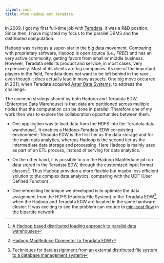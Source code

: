 ```yaml
---
layout: post
title: When Hadoop met Teradata
---
```



In 2009, I got my first full-time job with [Teradata](http://www.teradata.com). It was a R&D position. Since then, I have migrated my focus to the parallel DBMS and the distributed computation. 

[Hadoop](http://hadoop.apache.org/) was rising as a super-star in the big data movement. Comparing with proprietary software, Hadoop is open source (i.e., *FREE*) and has an very active community, getting favors from small or middle business. 
However, Teradata sells its product and service, in most cases, very expensively. Most of its clients are big companies.
As one of the important players in the field, Teradata does not want to be left behind in the race, even though it does actually lead in many aspects. One big move occurred in 2011, when Teradata acquired [Aster Data Systems](http://en.wikipedia.org/wiki/Aster_Data_Systems), to address the challenge.
 
The common strategy shared by both Hadoop and Teradata EDW (Enterprise Data Warehouse) is that data are partitioned across multiple nodes thus the computation can be done in parallel. Therefore one of my work then was to explore the collaboration opportunities between them. 

* One application was to load data from the HDFS into the Teradata data warehouse[^1]. It enables a Hadoop-Teradata EDW co-existing environment: Teradata EDW is the first tier as the data storage and for the main data analytics, whereas Hadoop is the second tier as the intermediate data storage and processing. Here Hadoop is mainly used as part of an ETL process, instead of serving for data analytics.

* On the other hand, it is possible to run the Hadoop MapReduce job on data stored in the Teradata EDW, through the customized input format classes[^2]. Thus Hadoop provides a more flexible but maybe less efficient solution to the complex data analytics, comparing with the UDF (User Defined Function).

* One interesting technique we developed is to optimize the data assignment from the HDFS (Hadoop File System) to the Teradata EDW[^3], when the Hadoop and Teradata EDW are located in the same hardware cluster. It was exciting to see the problem can reduce to [min-cost flow](http://en.wikipedia.org/wiki/Minimum-cost_flow_problem) in the bipartite network. 

<!-- 

My work experience in Teradata has a long-lasting impact to my career in the following years. It leads me to 

-->

[^1]: [A Hadoop based distributed loading approach to parallel data warehouses](http://dl.acm.org/citation.cfm?id=1989323.1989440&coll=DL&dl=GUIDE&CFID=537999572&CFTOKEN=72178896)

[^2]: [Hadoop MapReduce Connector to Teradata EDW](http://developer.teradata.com/extensibility/articles/hadoop-mapreduce-connector-to-teradata-edw)

[^3]: [Techniques for data assignment from an external distributed file system to a database management system](http://www.google.com/patents/US20130173666)
